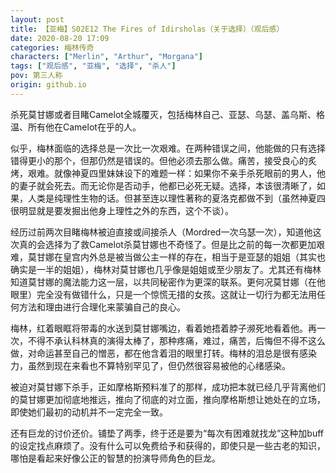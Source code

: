 ```yaml
---
layout: post
title: 【亚梅】S02E12 The Fires of Idirsholas（关于选择）（观后感）
date: 2020-08-20 17:09
categories: 梅林传奇
characters: ["Merlin", "Arthur", "Morgana"]
tags: ["观后感", "亚梅", "选择", "杀人"]
pov: 第三人称
origin: github.io
---
```


杀死莫甘娜或者目睹Camelot全城覆灭，包括梅林自己、亚瑟、乌瑟、盖乌斯、格温、所有他在Camelot在乎的人。

似乎，梅林面临的选择总是一次比一次艰难。在两种错误之间，他能做的只有选择错得更小的那个，但那仍然是错误的。但他必须去那么做。痛苦，接受良心的炙烤，艰难。就像神夏四里妹妹设下的难题一样：如果你不亲手杀死眼前的男人，他的妻子就会死去。而无论你是否动手，他都已必死无疑。选择，本该很清晰了，如果，人类是纯理性生物的话。但甚至连以理性著称的夏洛克都做不到（虽然神夏四很明显就是要发掘出他身上理性之外的东西，这个不谈）。

经历过前两次目睹梅林被迫直接或间接杀人（Mordred一次乌瑟一次），知道他这次真的会选择为了救Camelot杀莫甘娜也不奇怪了。但是比之前的每一次都更加艰难，莫甘娜在皇宫内外总是被当做公主一样的存在，相当于是亚瑟的姐姐（其实也确实是一半的姐姐），梅林对莫甘娜也几乎像是姐姐或至少朋友了。尤其还有梅林知道莫甘娜的魔法能力这一层，以共同秘密作为更深的联系。更何况莫甘娜（在他眼里）完全没有做错什么，只是一个惊慌无措的女孩。这就让一切行为都无法用任何方法和理由进行合理化来蒙骗自己的良心。

梅林，红着眼眶将带毒的水送到莫甘娜嘴边，看着她捂着脖子濒死地看着他。再一次，不得不承认科林真的演得太棒了，那种疼痛，难过，痛苦，后悔但不得不这么做，对命运甚至自己的憎恶，都在他含着泪的眼里打转。梅林的泪总是很有感染力，虽然到现在来看也不算特别罕见了，但仍然很容易被他的心绪感染。

被迫对莫甘娜下杀手，正如摩格斯预料准了的那样，成功把本就已经几乎背离他们的莫甘娜更加彻底地推远，推向了彻底的对立面，推向摩格斯想让她处在的立场，即使她们最初的动机并不一定完全一致。

还有巨龙的讨价还价。铺垫了两季，终于还是要为“每次有困难就找龙”这种加buff的设定找点麻烦了。没有什么可以免费给予和获得的，即使只是一些古老的知识，哪怕是看起来好像公正的智慧的扮演导师角色的巨龙。

